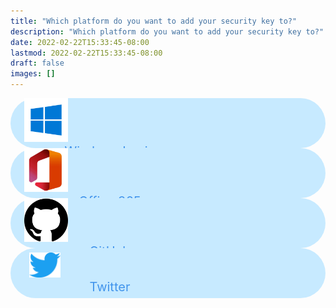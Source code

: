 ```yaml
---
title: "Which platform do you want to add your security key to?"
description: "Which platform do you want to add your security key to?"
date: 2022-02-22T15:33:45-08:00
lastmod: 2022-02-22T15:33:45-08:00
draft: false
images: []
---
```


<div class='d-flex flex-column mt-5'>

 <div id="windows" class='d-flex flex-row rounded-btn mb-4'>
  <div style='width:27%;'>
   <img src='windows.png' class='rounded-btn_img'>
  </div>

  <div style='width:73%;text-align: center;'>
  <span class='rounded-btn_txt'>Windows Login</span>
  </div>
 </div>

 <div id="office" class='d-flex flex-row rounded-btn mb-4'>
  <div style='width:27%;'>
   <img src='Office.png' class='rounded-btn_img'>
  </div>

  <div style='width:73%;text-align: center;'>
  <span class='rounded-btn_txt'>Office 365</span>
  </div>
 </div>

 <div id="hotmail" class='d-flex flex-row rounded-btn mb-4'>
  <div style='width:27%;'>
   <img src='github.png' class='rounded-btn_img'>
  </div>

  <div style='width:73%;text-align: center;'>
  <span class='rounded-btn_txt'>GitHub</span>
  </div>
 </div>

 <div id="twitter" class='d-flex flex-row rounded-btn mb-4'>
  <div style='width:27%;'>
   <img src='twitter.png' class='rounded-btn_img' style='height: 40px;width: 50px;margin-left: 30px;'>
  </div>

  <div style='width:73%;text-align: center;'>
  <span class='rounded-btn_txt'>Twitter</span>
  </div>
 </div>

</div>

<style>@media (max-width: 480px) {.navbar, .footer { display: none; }}
h1{
    color : #4395ec;
}
.rounded-btn{
    height: 80px;
    width: 100%;
    position: relative;
    border-radius: 50px;
    background-color: #c7eaff;
    align-items: center;
    align-content: space-around;
}
.rounded-btn_img{
    width: 70px;
    height: 70px;
    margin-left: 22px;
}

.rounded-btn_txt{
    font-size: 20px;
    color: #4395ec;
    margin-left: -50px;
}
</style>

<script>
function selectAndRedirect(element,URL){
   const windows = document.getElementById(element)
    windows.addEventListener('click', (ev) => {
      location.replace(URL);
    });
}
selectAndRedirect('windows',`http://docs.idmelon.com/pages/setupsecuritykeys/windows/index.html`)
selectAndRedirect('office',`http://docs.idmelon.com/pages/setupsecuritykeys/office/index.html`)
selectAndRedirect('hotmail',`http://docs.idmelon.com/pages/setupsecuritykeys/github/index.html`)
selectAndRedirect('twitter',`http://docs.idmelon.com/pages/setupsecuritykeys/twitter/index.html`)

</script>
